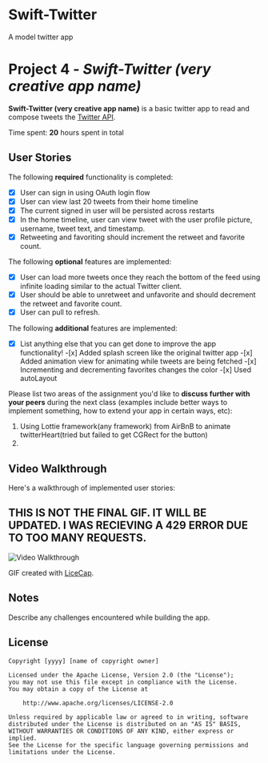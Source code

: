 # Swift-Twitter
A model twitter app

# Project 4 - *Swift-Twitter (very creative app name)*

**Swift-Twitter (very creative app name)** is a basic twitter app to read and compose tweets the [Twitter API](https://apps.twitter.com/).

Time spent: **20** hours spent in total

## User Stories

The following **required** functionality is completed:

- [x] User can sign in using OAuth login flow
- [x] User can view last 20 tweets from their home timeline
- [x] The current signed in user will be persisted across restarts
- [x] In the home timeline, user can view tweet with the user profile picture, username, tweet text, and timestamp.
- [x] Retweeting and favoriting should increment the retweet and favorite count.

The following **optional** features are implemented:

- [x] User can load more tweets once they reach the bottom of the feed using infinite loading similar to the actual Twitter client.
- [x] User should be able to unretweet and unfavorite and should decrement the retweet and favorite count.
- [x] User can pull to refresh.

The following **additional** features are implemented:

- [x] List anything else that you can get done to improve the app functionality!
        -[x] Added splash screen like the original twitter app
        -[x] Added animation view for animating while tweets are being fetched
        -[x] Incrementing and decrementing favorites changes the color
        -[x] Used autoLayout

Please list two areas of the assignment you'd like to **discuss further with your peers** during the next class (examples include better ways to implement something, how to extend your app in certain ways, etc):

1. Using Lottie framework(any framework) from AirBnB to animate twitterHeart(tried but failed to get CGRect for the button)
2. 

## Video Walkthrough 

Here's a walkthrough of implemented user stories:

## THIS IS NOT THE FINAL GIF. IT WILL BE UPDATED. I WAS RECIEVING A 429 ERROR DUE TO TOO MANY REQUESTS.

<img src='http://i.imgur.com/ILNgcZh.gif' title='Video Walkthrough' width='' alt='Video Walkthrough' />

GIF created with [LiceCap](http://www.cockos.com/licecap/).

## Notes

Describe any challenges encountered while building the app.

## License

    Copyright [yyyy] [name of copyright owner]

    Licensed under the Apache License, Version 2.0 (the "License");
    you may not use this file except in compliance with the License.
    You may obtain a copy of the License at

        http://www.apache.org/licenses/LICENSE-2.0

    Unless required by applicable law or agreed to in writing, software
    distributed under the License is distributed on an "AS IS" BASIS,
    WITHOUT WARRANTIES OR CONDITIONS OF ANY KIND, either express or implied.
    See the License for the specific language governing permissions and
    limitations under the License.

